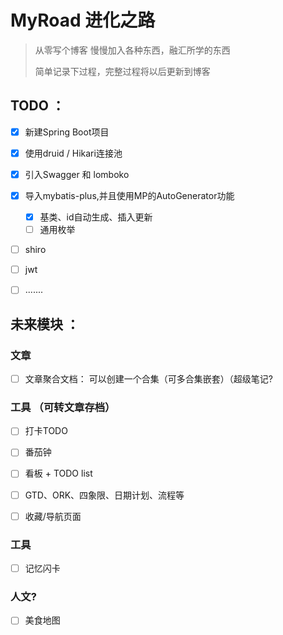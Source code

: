 # MyRoad 进化之路

>   从零写个博客  慢慢加入各种东西，融汇所学的东西
>
>   简单记录下过程，完整过程将以后更新到博客 


## TODO ：

-   [x] 新建Spring Boot项目
-   [x] 使用druid / Hikari连接池
-   [x] 引入Swagger 和 lomboko
-   [x] 导入mybatis-plus,并且使用MP的AutoGenerator功能
    - [x] 基类、id自动生成、插入更新
    - [ ] 通用枚举

-   [ ] shiro
-   [ ] jwt
-   [ ] .......


## 未来模块 ：

### 文章

- [ ] 文章聚合文档：
可以创建一个合集（可多合集嵌套）（超级笔记?

### 工具  （可转文章存档）

- [ ] 打卡TODO
- [ ] 番茄钟
- [ ] 看板 + TODO list  
- [ ] GTD、ORK、四象限、日期计划、流程等

- [ ] 收藏/导航页面

### 工具

- [ ] 记忆闪卡


### 人文?

- [ ] 美食地图












